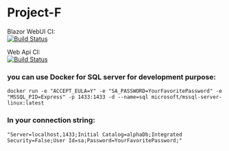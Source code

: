 # Project-F

Blazor WebUI CI:<br>
[![Build Status](https://dev.azure.com/fagrovizcaino/Project-F/_apis/build/status/fagro-vizcaino.projectF-WebUi?branchName=master)](https://dev.azure.com/fagrovizcaino/Project-F/_build/latest?definitionId=5&branchName=master)

Web Api CI: <br>
[![Build Status](https://dev.azure.com/fagrovizcaino/Project-F/_apis/build/status/fagro-vizcaino.projectF-WebUi?branchName=master)](https://dev.azure.com/fagrovizcaino/Project-F/_build/latest?definitionId=5&branchName=master)

### you can use Docker for SQL server for development purpose:<br>

`docker run -e "ACCEPT_EULA=Y" -e "SA_PASSWORD=YourFavoritePassword" -e "MSSQL_PID=Express" -p 1433:1433 -d --name=sql microsoft/mssql-server-linux:latest`

### In your connection string:<br>

`"Server=localhost,1433;Initial Catalog=alphaDb;Integrated Security=False;User Id=sa;Password=YourFavoritePassword;"`
